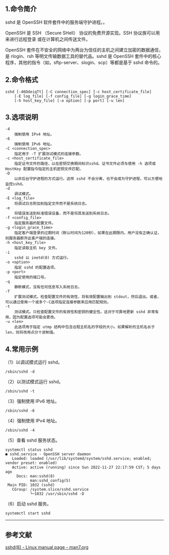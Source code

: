 ## 1.命令简介
sshd 是 OpenSSH 软件套件中的服务端守护进程。。

OpenSSH 是 SSH （Secure SHell） 协议的免费开源实现。SSH 协议族可以用来进行远程登录 或在计算机之间传送文件。

OpenSSH 套件在不安全的网络中为两台为信任的主机之间建立加密的数据通信，是 rlogin、rsh 等明文传输数据工具的替代品。sshd 是 OpenSSH 套件中的核心程序，其他的指令（如，sftp-server、slogin、scp）等都是基于 sshd 命令的。

## 2.命令格式
```shell
sshd [-46DdeiqTt] [-C connection_spec] [-c host_certificate_file]
	[-E log_file] [-f config_file] [-g login_grace_time]
	[-h host_key_file] [-o option] [-p port] [-u len]
```
## 3.选项说明
```shell
-4
	强制使用 IPv4 地址。
-6
	强制使用 IPv6 地址。
-C <connection_spec>
	指定用于 -T 扩展测试模式的连接参数。
-c <host_certificate_file>
	指定证书文件的路径，以在密钥交换期间标识sshd。证书文件必须与使用 -h 选项或 HostKey 配置指令指定的主机密钥文件匹配。
-D
	以非后台守护进程的方式运行。这样 sshd 不会分离，也不会成为守护进程，可以方便地监控sshd。
-d
	调试模式。
-E <log_file>
	将调试日志附加到指定文件而不是系统日志。
-e
	将错误发送到标准错误设备，而不是将其发送到系统日志。
-f <config_file>
	指定服务器的配置文件。
-g <login_grace_time>
	指定客户端登录的过期时间（默认时间为120秒），如果在此期限内，用户没有正确认证，则服务器断开此客户端的连接。
-h <host_key_file>
	指定读取主机 key 文件。
-i
	sshd 以 inetd(8) 方式运行。
-o <option>
	指定 sshd 的配置选项。
-p <port>
	指定使用的端口号。
-q
	静默模式，没有任何信息写入系统日志。
-T
	扩展测试模式。检查配置文件的有效性，将有效配置输出到 stdout，然后退出。或者，可以通过使用一个或多个-C选项指定连接参数来应用匹配规则。
-t
	测试模式。只检查配置文件的有效性和密钥的健全性。这对于可靠地更新 sshd 非常有用，因为配置选项可能会更改。
-u <len>
	此选项用于指定 utmp 结构中包含远程主机名的字段的大小。如果解析的主机名长于 len，则将改用点分十进制值。
```
## 4.常用示例
（1）以调试模式运行 sshd。
```shell
/sbin/sshd -d
```

（2）以测试模式运行 sshd。
```shell
/sbin/sshd -t
```

（3）强制使用 IPv6 地址。
```shell
/sbin/sshd -6
```

（4）强制使用 IPv4 地址。
```shell
/sbin/sshd -4
```

（5）查看 sshd 服务状态。
```shell
systemctl status sshd
● sshd.service - OpenSSH server daemon
   Loaded: loaded (/usr/lib/systemd/system/sshd.service; enabled; vendor preset: enabled)
   Active: active (running) since Sun 2022-11-27 22:17:59 CST; 5 days ago
     Docs: man:sshd(8)
           man:sshd_config(5)
 Main PID: 1032 (sshd)
   CGroup: /system.slice/sshd.service
           └─1032 /usr/sbin/sshd -D
```

（6）启动 sshd 服务。
```shell
systemctl start sshd
```

---
## 参考文献
[sshd(8) - Linux manual page - man7.org](https://man7.org/linux/man-pages/man8/sshd.8.html)

<Vssue title="sshd" />